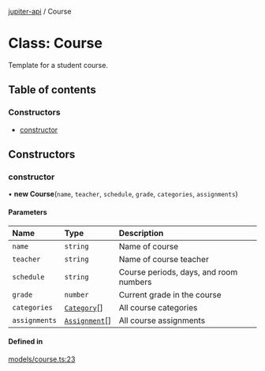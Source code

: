 [jupiter-api](../README.md) / Course

# Class: Course

Template for a student course.

## Table of contents

### Constructors

- [constructor](Course.md#constructor)

## Constructors

### constructor

• **new Course**(`name`, `teacher`, `schedule`, `grade`, `categories`, `assignments`)

#### Parameters

| Name | Type | Description |
| :------ | :------ | :------ |
| `name` | `string` | Name of course |
| `teacher` | `string` | Name of course teacher |
| `schedule` | `string` | Course periods, days, and room numbers |
| `grade` | `number` | Current grade in the course |
| `categories` | [`Category`](Category.md)[] | All course categories |
| `assignments` | [`Assignment`](Assignment.md)[] | All course assignments |

#### Defined in

[models/course.ts:23](https://github.com/Wolfiej-k/jupiter-api/blob/9d6b8f8/lib/models/course.ts#L23)

